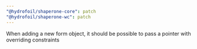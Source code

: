 ```yaml
---
"@hydrofoil/shaperone-core": patch
"@hydrofoil/shaperone-wc": patch
---
```


When adding a new form object, it should be possible to pass a pointer with overriding constraints
